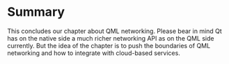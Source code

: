 # Summary

This concludes our chapter about QML networking. Please bear in mind Qt has on the native side a much richer networking API as on the QML side currently. But the idea of the chapter is to push the boundaries of QML networking and how to integrate with cloud-based services.
